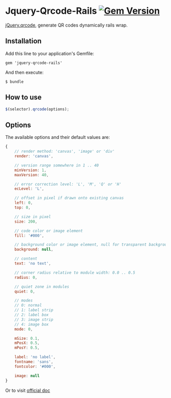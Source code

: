 Jquery-Qrcode-Rails [![Gem Version][version-badge]][rubygems]
===================

[jQuery.qrcode](https://larsjung.de/jquery-qrcode/), generate QR codes dynamically rails wrap.

## Installation

Add this line to your application's Gemfile:

    gem 'jquery-qrcode-rails'

And then execute:

    $ bundle

## How to use

```javascript
$(selector).qrcode(options);
```

## Options

The available options and their default values are:

```javascript
{
    // render method: 'canvas', 'image' or 'div'
    render: 'canvas',

    // version range somewhere in 1 .. 40
    minVersion: 1,
    maxVersion: 40,

    // error correction level: 'L', 'M', 'Q' or 'H'
    ecLevel: 'L',

    // offset in pixel if drawn onto existing canvas
    left: 0,
    top: 0,

    // size in pixel
    size: 200,

    // code color or image element
    fill: '#000',

    // background color or image element, null for transparent background
    background: null,

    // content
    text: 'no text',

    // corner radius relative to module width: 0.0 .. 0.5
    radius: 0,

    // quiet zone in modules
    quiet: 0,

    // modes
    // 0: normal
    // 1: label strip
    // 2: label box
    // 3: image strip
    // 4: image box
    mode: 0,

    mSize: 0.1,
    mPosX: 0.5,
    mPosY: 0.5,

    label: 'no label',
    fontname: 'sans',
    fontcolor: '#000',

    image: null
}
```

Or to visit [official doc](https://larsjung.de/jquery-qrcode/)

[version-badge]: https://badge.fury.io/rb/jquery-qrcode-rails.svg
[rubygems]: https://rubygems.org/gems/jquery-qrcode-rails
